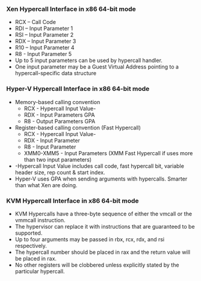 ### Xen Hypercall Interface in x86 64-bit mode

- RCX – Call Code
- RDI – Input Parameter 1
- RSI – Input Parameter 2
- RDX – Input Parameter 3
- R10 – Input Parameter 4
- R8 - Input Parameter 5
- Up to 5 input parameters can be used by hypercall handler.
- One input parameter may be a Guest Virtual Address pointing to a hypercall-specific data structure

### Hyper-V Hypercall Interface in x86 64-bit mode

- Memory-based calling convention
  - RCX - Hypercall Input Value-
  - RDX - Input Parameters GPA
  - R8 - Output Parameters GPA
- Register-based calling convention (Fast Hypercall)
  - RCX - Hypercall Input Value-
  - RDX - Input Parameter
  - R8 - Input Parameter
  - XMM0-XMM5 - Input Parameters (XMM Fast Hypercall if uses more than two input parameters)
- -Hypercall Input Value includes call code, fast hypercall bit, variable header size, rep count & start index.
- Hyper-V uses GPA when sending arguments with hypercalls. Smarter than what Xen are doing.

### KVM Hypercall Interface in x86 64-bit mode

- KVM Hypercalls have a three-byte sequence of either the vmcall or the vmmcall instruction.
- The hypervisor can replace it with instructions that are guaranteed to be supported.
- Up to four arguments may be passed in rbx, rcx, rdx, and rsi respectively.
- The hypercall number should be placed in rax and the return value will be placed in rax.
- No other registers will be clobbered unless explicitly stated by the particular hypercall.
